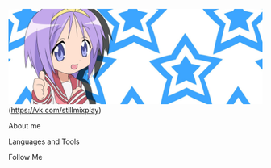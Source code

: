 ![Header](https://github.com/StillMix/StillMix/blob/main/assets/stars1.jpg)(https://vk.com/stillmixplay)

About me

Languages and Tools

Follow Me
